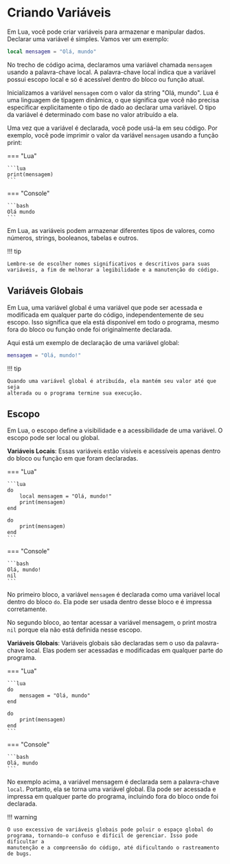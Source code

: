 # Criando Variáveis

Em Lua, você pode criar variáveis para armazenar e manipular dados.
Declarar uma variável é simples. Vamos ver um exemplo:

```lua
local mensagem = "Olá, mundo"
```

No trecho de código acima, declaramos uma variável chamada `mensagem` usando a
palavra-chave local. A palavra-chave local indica que a variável possui
escopo local e só é acessível dentro do bloco ou função atual.

Inicializamos a variável `mensagem` com o valor da string "Olá, mundo". Lua é uma
linguagem de tipagem dinâmica, o que significa que você não precisa
especificar explicitamente o tipo de dado ao declarar uma variável.
O tipo da variável é determinado com base no valor atribuído a ela.

Uma vez que a variável é declarada, você pode usá-la em seu código.
Por exemplo, você pode imprimir o valor da variável `mensagem` usando a função
print:

=== "Lua"

    ```lua
    print(mensagem)
    ```

=== "Console"

    ```bash
    Olá mundo
    ```

Em Lua, as variáveis podem armazenar diferentes tipos de valores, como
números, strings, booleanos, tabelas e outros.

!!! tip

    Lembre-se de escolher nomes significativos e descritivos para suas
    variáveis, a fim de melhorar a legibilidade e a manutenção do código.

## Variáveis Globais

Em Lua, uma variável global é uma variável que pode ser acessada e modificada
em qualquer parte do código, independentemente de seu escopo.
Isso significa que ela está disponível em todo o programa, mesmo fora do bloco
ou função onde foi originalmente declarada.

Aqui está um exemplo de declaração de uma variável global:

```lua
mensagem = "Olá, mundo!"
```

!!! tip

    Quando uma variável global é atribuída, ela mantém seu valor até que seja
    alterada ou o programa termine sua execução.

## Escopo

Em Lua, o escopo define a visibilidade e a acessibilidade de uma variável.
O escopo pode ser local ou global.

**Variáveis Locais**: Essas variáveis estão visíveis e acessíveis apenas dentro
do bloco ou função em que foram declaradas.

=== "Lua"

    ```lua
    do
        local mensagem = "Olá, mundo!"
        print(mensagem)
    end

    do
        print(mensagem)
    end
    ```

=== "Console"

    ```bash
    Olá, mundo!
    nil
    ```

No primeiro bloco, a variável `mensagem` é declarada como uma variável local
dentro do bloco `do`. Ela pode ser usada dentro desse bloco e é impressa
corretamente.

No segundo bloco, ao tentar acessar a variável mensagem,
o print mostra `nil` porque ela não está definida nesse escopo.

**Variáveis Globais**: Variáveis globais são declaradas sem o uso da
palavra-chave local. Elas podem ser acessadas e modificadas em qualquer
parte do programa.

=== "Lua"

    ```lua
    do
        mensagem = "Olá, mundo"
    end

    do
        print(mensagem)
    end
    ```

=== "Console"

    ```bash
    Olá, mundo
    ```

No exemplo acima, a variável mensagem é declarada sem a palavra-chave `local`.
Portanto, ela se torna uma variável global. Ela pode ser acessada e impressa
em qualquer parte do programa, incluindo fora do bloco onde foi declarada.

!!! warning

    O uso excessivo de variáveis globais pode poluir o espaço global do
    programa, tornando-o confuso e difícil de gerenciar. Isso pode dificultar a
    manutenção e a compreensão do código, até dificultando o rastreamento
    de bugs.
